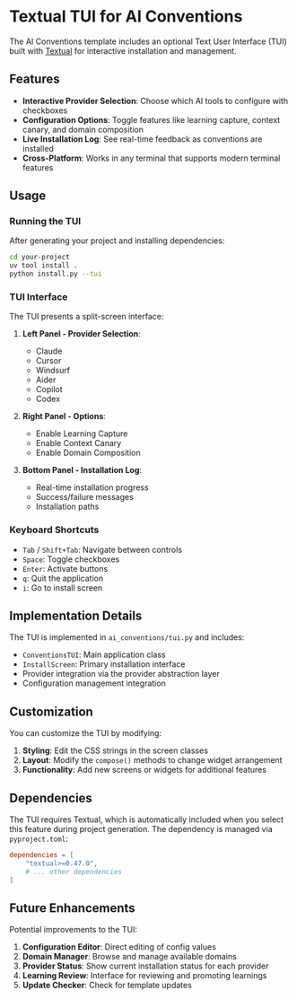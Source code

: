 # Textual TUI for AI Conventions

The AI Conventions template includes an optional Text User Interface (TUI) built with [Textual](https://textual.textualize.io/) for interactive installation and management.

## Features

- **Interactive Provider Selection**: Choose which AI tools to configure with checkboxes
- **Configuration Options**: Toggle features like learning capture, context canary, and domain composition
- **Live Installation Log**: See real-time feedback as conventions are installed
- **Cross-Platform**: Works in any terminal that supports modern terminal features

## Usage

### Running the TUI

After generating your project and installing dependencies:

```bash
cd your-project
uv tool install .
python install.py --tui
```

### TUI Interface

The TUI presents a split-screen interface:

1. **Left Panel - Provider Selection**:
   - Claude
   - Cursor  
   - Windsurf
   - Aider
   - Copilot
   - Codex

2. **Right Panel - Options**:
   - Enable Learning Capture
   - Enable Context Canary
   - Enable Domain Composition

3. **Bottom Panel - Installation Log**:
   - Real-time installation progress
   - Success/failure messages
   - Installation paths

### Keyboard Shortcuts

- `Tab` / `Shift+Tab`: Navigate between controls
- `Space`: Toggle checkboxes
- `Enter`: Activate buttons
- `q`: Quit the application
- `i`: Go to install screen

## Implementation Details

The TUI is implemented in `ai_conventions/tui.py` and includes:

- `ConventionsTUI`: Main application class
- `InstallScreen`: Primary installation interface
- Provider integration via the provider abstraction layer
- Configuration management integration

## Customization

You can customize the TUI by modifying:

1. **Styling**: Edit the CSS strings in the screen classes
2. **Layout**: Modify the `compose()` methods to change widget arrangement
3. **Functionality**: Add new screens or widgets for additional features

## Dependencies

The TUI requires Textual, which is automatically included when you select this feature during project generation. The dependency is managed via `pyproject.toml`:

```toml
dependencies = [
    "textual>=0.47.0",
    # ... other dependencies
]
```

## Future Enhancements

Potential improvements to the TUI:

1. **Configuration Editor**: Direct editing of config values
2. **Domain Manager**: Browse and manage available domains
3. **Provider Status**: Show current installation status for each provider
4. **Learning Review**: Interface for reviewing and promoting learnings
5. **Update Checker**: Check for template updates